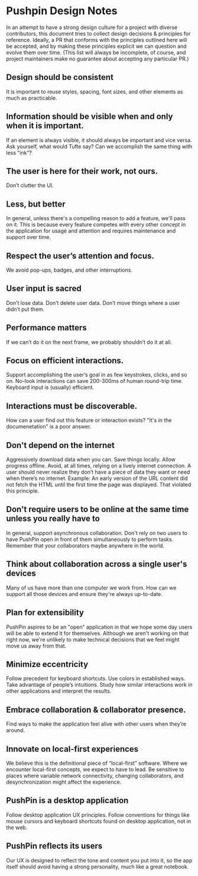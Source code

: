 # Pushpin Design Notes

In an attempt to have a strong design culture for a project with diverse contributors, this document tries to collect design decisions & principles for reference. Ideally, a PR that conforms with the principles outlined here will be accepted, and by making these principles explicit we can question and evolve them over time. (This list will always be incomplete, of course, and project maintainers make no guarantee about accepting any particular PR.)

## Design should be consistent

It is important to reuse styles, spacing, font sizes, and other elements as much as practicable.

## Information should be visible when and only when it is important.

If an element is always visible, it should always be important and vice versa.
Ask yourself, what would Tufte say? Can we accomplish the same thing with less “ink”?

## The user is here for their work, not ours.

Don’t clutter the UI.

## Less, but better

In general, unless there's a compelling reason to add a feature, we'll pass on it. This is because every feature competes with every other concept in the application for usage and attention and requires maintenance and support over time.

## Respect the user’s attention and focus.

We avoid pop-ups, badges, and other interruptions.

## User input is sacred

Don’t lose data. Don’t delete user data. Don’t move things where a user didn’t put them.

## Performance matters

If we can’t do it on the next frame, we probably shouldn’t do it at all.

## Focus on efficient interactions.

Support accomplishing the user’s goal in as few keystrokes, clicks, and so on.
No-look interactions can save 200-300ms of human round-trip time.
Keyboard input is (usually) efficient.

## Interactions must be discoverable.

How can a user find out this feature or interaction exists? "It's in the documenetation" is a poor answer.

## Don't depend on the internet

Aggressively download data when you can. Save things locally. Allow progress offline. Avoid, at all times, relying on a lively internet connection.
A user should never realize they don’t have a piece of data they want or need when there’s no internet.
Example: An early version of the URL content did not fetch the HTML until the first time the page was displayed. That violated this principle.

## Don't require users to be online at the same time unless you really have to

In general, support asynchronous collaboration. Don't rely on two users to have PushPin open in front of them simultaneously to perform tasks. Remember that your collaborators maybe anywhere in the world.

## Think about collaboration across a single user's devices

Many of us have more than one computer we work from. How can we support all those devices and ensure they're always up-to-date.

## Plan for extensibility

PushPin aspires to be an "open" application in that we hope some day users will be able to extend it for themselves. Although we aren't working on that right now, we're unlikely to make technical decisions that we feel might move us away from that.

## Minimize eccentricity

Follow precedent for keyboard shortcuts. Use colors in established ways. Take advantage of people’s intuitions. Study how similar interactions work in other applications and interpret the results.

## Embrace collaboration & collaborator presence.

Find ways to make the application feel alive with other users when they’re around.

## Innovate on local-first experiences

We believe this is the definitional piece of “local-first” software. Where we encounter local-first concepts, we expect to have to lead. Be sensitive to places where variable network connectivity, changing collaborators, and desynchronization might affect the experience.

## PushPin is a desktop application

Follow desktop application UX principles. Follow conventions for things like mouse cursors and keyboard shortcuts found on desktop application, not in the web.

## PushPin reflects its users

Our UX is designed to reflect the tone and content you put into it, so the app itself should avoid having a strong personality, much like a great notebook.
